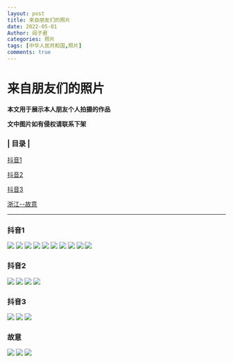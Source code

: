 ```yaml
---
layout: post
title: 来自朋友们的照片
date: 2022-05-01
Author: 阎子君
categories: 照片
tags: [中华人民共和国,照片]
comments: true
---
```


#  来自朋友们的照片

**本文用于展示本人朋友个人拍摄的作品**

**文中图片如有侵权请联系下架**

### | 目录 |

[抖音1](#抖音1)

[抖音2](#抖音2)

[抖音3](#抖音3)

[浙江--故意](#故意)

---

### <span id="jump">抖音1</span>

<img src="/images/Pictures/155.webp"/>

<img src="/images/Pictures/156.webp"/>

<img src="/images/Pictures/157.webp"/>

<img src="/images/Pictures/158.webp"/>

<img src="/images/Pictures/135.webp"/>

<img src="/images/Pictures/136.webp"/>

<img src="/images/Pictures/137.webp"/>

<img src="/images/Pictures/138.jpg"/>

<img src="/images/Pictures/139.jpg"/>

<img src="/images/Pictures/140.jpg"/>

### <span id="jump">抖音2</span>

<img src="/images/Pictures/267.webp"/>

<img src="/images/Pictures/268.webp"/>

<img src="/images/Pictures/269.webp"/>

<img src="/images/Pictures/270.webp"/>

### <span id="jump">抖音3</span>

<img src="/images/Pictures/276.webp"/>

<img src="/images/Pictures/277.webp"/>

<img src="/images/Pictures/278.webp"/>

### <span id="jump">故意</span>

<img src="/images/Pictures/335.webp"/>

<img src="/images/Pictures/336.webp"/>

<img src="/images/Pictures/337.webp"/>
